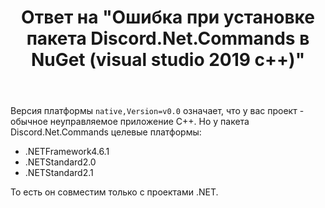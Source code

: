 ﻿---
title: "Ответ на \"Ошибка при установке пакета Discord.Net.Commands в NuGet (visual studio 2019 c++)\""
se.owner.user_id: 240512
se.owner.display_name: "MSDN.WhiteKnight"
se.owner.link: "https://ru.stackoverflow.com/users/240512/msdn-whiteknight"
se.answer_id: 1186251
se.question_id: 1185588
se.post_type: answer
se.is_accepted: True
---
<p>Версия платформы <code>native,Version=v0.0</code> означает, что у вас проект - обычное неуправляемое приложение С++. Но у пакета Discord.Net.Commands целевые платформы:</p>
<ul>
<li>.NETFramework4.6.1</li>
<li>.NETStandard2.0</li>
<li>.NETStandard2.1</li>
</ul>
<p>То есть он совместим только с проектами .NET.</p>
